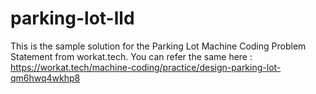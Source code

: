 # parking-lot-lld
This is the sample solution for the Parking Lot Machine Coding Problem Statement from workat.tech. 
You can refer the same here : https://workat.tech/machine-coding/practice/design-parking-lot-qm6hwq4wkhp8

